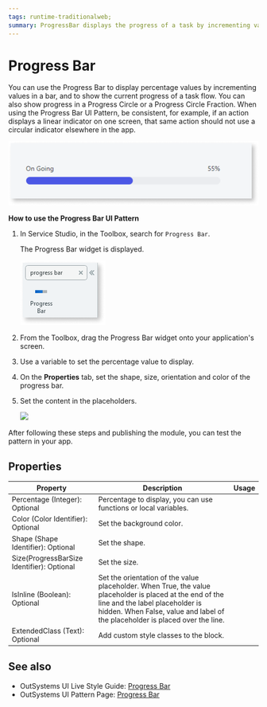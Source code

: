 ```yaml
---
tags: runtime-traditionalweb; 
summary: ProgressBar displays the progress of a task by incrementing values in a bar.
---
```


# Progress Bar

You can use the Progress Bar to display percentage values by incrementing values in a bar, and to show the current progress of a task flow. You can also show progress in a Progress Circle or a Progress Circle Fraction. When using the Progress Bar UI Pattern, be consistent, for example, if an action displays a linear indicator on one screen, that same action should not use a circular indicator elsewhere in the app. 

![](<images/progressbar-image-8.png>)

**How to use the Progress Bar UI Pattern**

1. In Service Studio, in the Toolbox, search for `Progress Bar`. 

    The Progress Bar widget is displayed.

    ![](<images/progressbar-image-9.png>)

1. From the Toolbox, drag the Progress Bar widget onto your application's screen.

1. Use a variable to set the percentage value to display.
1. On the **Properties** tab, set the  shape, size, orientation and color of the progress bar.

1. Set the content in the placeholders. 

    ![](<images/progressbar-image-1.png>)

After following these steps and publishing the module, you can test the pattern in your app. 

## Properties

| **Property** |  **Description** |  **Usage** |
|---|---|---|
| Percentage (Integer): Optional  |  Percentage to display, you can use functions or local variables. | 
| Color (Color Identifier): Optional  |  Set the background color. |  
| Shape (Shape Identifier): Optional  |  Set the shape. | 
| Size(ProgressBarSize Identifier): Optional  |  Set the size. |  
| IsInline (Boolean): Optional  |  Set the orientation of the value placeholder. When True, the value placeholder is placed at the end of the line and the label placeholder is hidden. When False, value and label of the placeholder is placed over the line. |
| ExtendedClass (Text): Optional  |  Add custom style classes to the block. |  



## See also
* OutSystems UI Live Style Guide: [Progress Bar](https://outsystemsui.outsystems.com/WebStyleGuidePreview/ProgressBar.aspx)
* OutSystems UI Pattern Page: [Progress Bar](https://outsystemsui.outsystems.com/OutSystemsUIWebsite/PatternDetail?PatternId=57)
